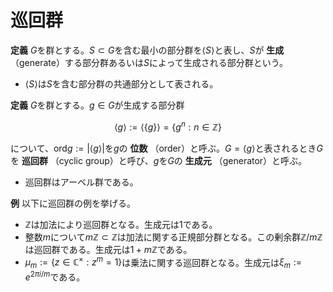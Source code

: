 
# 巡回群

__定義__ $G$を群とする。$S\subset G$を含む最小の部分群を$\langle S \rangle$と表し、$S$が **生成** （generate）する部分群あるいは$S$によって生成される部分群という。

- $\langle S \rangle$は$S$を含む部分群の共通部分として表される。

__定義__ $G$を群とする。$g\in G$が生成する部分群

$$
\langle g \rangle:=\langle \lbrace g \rbrace \rangle=\lbrace g^{n} : n\in\mathbb{Z} \rbrace
$$

について、$\mathrm{ord}g:=\vert \langle g \rangle \vert$を$g$の **位数** （order）と呼ぶ。$G=\langle g \rangle$と表されるとき$G$を **巡回群** （cyclic group）と呼び、$g$を$G$の **生成元** （generator）と呼ぶ。

- 巡回群はアーベル群である。

__例__ 以下に巡回群の例を挙げる。

- $\mathbb{Z}$は加法により巡回群となる。生成元は$1$である。
- 整数$m$について$m\mathbb{Z}\subset\mathbb{Z}$は加法に関する正規部分群となる。この剰余群$\mathbb{Z}/m\mathbb{Z}$は巡回群である。生成元は$1+m\mathbb{Z}$である。
- $\mu_{m}:=\lbrace z\in\mathbb{C}^{\times} : z^{m}=1 \rbrace$は乗法に関する巡回群となる。生成元は$\xi_{m}:=e^{2\pi i/m}$である。

